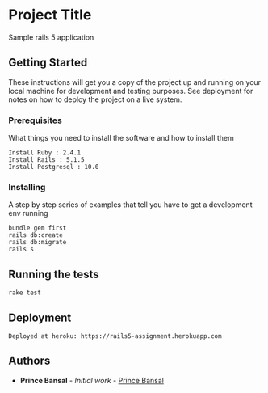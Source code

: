 # Project Title

Sample rails 5 application

## Getting Started

These instructions will get you a copy of the project up and running on your local machine for development and testing purposes. See deployment for notes on how to deploy the project on a live system.

### Prerequisites

What things you need to install the software and how to install them

```
Install Ruby : 2.4.1
Install Rails : 5.1.5
Install Postgresql : 10.0
```

### Installing

A step by step series of examples that tell you have to get a development env running

```
bundle gem first
rails db:create
rails db:migrate
rails s
```

## Running the tests

```
rake test
```

## Deployment

```
Deployed at heroku: https://rails5-assignment.herokuapp.com
```

## Authors

* **Prince Bansal** - *Initial work* - [Prince Bansal](https://github.com/erprincebansal)
